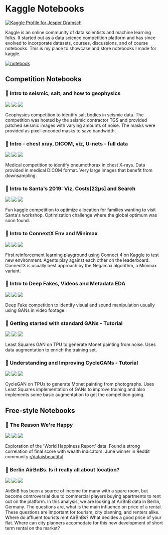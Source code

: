 # Kaggle Notebooks
[![Kaggle Profile for Jesper Dramsch](https://img.shields.io/badge/kaggle-jesperdramsch-blue)](https:dramsch.net/kaggle)

Kaggle is an online community of data scientists and machine learning folks. It started out as a data science competition platform and has since evolved to incorporate datasets, courses, discussions, and of course notebooks. This is my place to showcase and store notebooks I made for kaggle.

[![notebook](https://road-to-kaggle-grandmaster.vercel.app/api/badges/jesperdramsch/notebook)](https://www.kaggle.com/jesperdramsch/notebooks)

## Competition Notebooks
### 🥇 Intro to seismic, salt, and how to geophysics 
 [![](https://img.shields.io/badge/view-notebook-orange)](intro-to-seismic-salt-and-how-to-geophysics.ipynb) [![](https://img.shields.io/badge/open-colab-yellow)](https://colab.research.google.com/github/jesperdramsch/kaggle-notebooks/blob/master/notebooks-competition/intro-to-seismic-salt-and-how-to-geophysics.ipynb) [![](https://img.shields.io/badge/kaggle-notebook-blue)](https://www.kaggle.com/jesperdramsch/intro-to-seismic-salt-and-how-to-geophysics)

Geophysics competition to identify salt bodies in seismic data. The competition was hosted by the seismic contractor TGS and provided patched seismic images with varying amounts of noise. The masks were provided as pixel-encoded masks to save bandwidth.

### 🥇 Intro - chest xray, DICOM, viz, U-nets - full data 
 [![](https://img.shields.io/badge/view-notebook-orange)](intro-chest-xray-dicom-viz-u-nets-full-data.ipynb) [![](https://img.shields.io/badge/open-colab-yellow)](https://colab.research.google.com/github/jesperdramsch/kaggle-notebooks/blob/master/notebooks-competition/intro-chest-xray-dicom-viz-u-nets-full-data.ipynb) [![](https://img.shields.io/badge/kaggle-notebook-blue)](https://www.kaggle.com/jesperdramsch/intro-chest-xray-dicom-viz-u-nets-full-data)

Medical competition to identify pneumothorax in chest X-rays. Data provided in medical DICOM format. Very large images that benefit from downsampling.

### 🥈 Intro to Santa's 2019: Viz, Costs[22μs] and Search 
 [![](https://img.shields.io/badge/view-notebook-orange)](intro-to-santa-s-2019-viz-costs-22-s-and-search.ipynb) [![](https://img.shields.io/badge/open-colab-yellow)](https://colab.research.google.com/github/jesperdramsch/kaggle-notebooks/blob/master/notebooks-competition/intro-to-santa-s-2019-viz-costs-22-s-and-search.ipynb) [![](https://img.shields.io/badge/kaggle-notebook-blue)](https://www.kaggle.com/jesperdramsch/intro-to-santa-s-2019-viz-costs-22-s-and-search)

Fun kaggle competition to optimize allocation for families wanting to visit Santa's workshop. Optimization challenge where the global optimum was soon found.

### 🥇 Intro to ConnextX Env and Minimax 
 [![](https://img.shields.io/badge/view-notebook-orange)](intro-to-connextx-env-and-minimax.ipynb) [![](https://img.shields.io/badge/open-colab-yellow)](https://colab.research.google.com/github/jesperdramsch/kaggle-notebooks/blob/master/notebooks-competition/intro-to-connextx-env-and-minimax.ipynb) [![](https://img.shields.io/badge/kaggle-notebook-blue)](https://www.kaggle.com/jesperdramsch/intro-to-connextx-env-and-minimax)

First reinforcement learning playground using Connect 4 on Kaggle to test new environment. Agents play against each other on the leaderboard. ConnectX is usually best approach by the Negamax algorithm, a Minimax variant.

### 🥈 Intro to Deep Fakes, Videos and Metadata EDA 
 [![](https://img.shields.io/badge/view-notebook-orange)](intro-to-deep-fakes-videos-and-metadata-eda.ipynb) [![](https://img.shields.io/badge/open-colab-yellow)](https://colab.research.google.com/github/jesperdramsch/kaggle-notebooks/blob/master/notebooks-competition/intro-to-deep-fakes-videos-and-metadata-eda.ipynb) [![](https://img.shields.io/badge/kaggle-notebook-blue)](https://www.kaggle.com/jesperdramsch/intro-to-deep-fakes-videos-and-metadata-eda)

Deep Fake competition to identify visual and sound manipulation usually using GANs in video footage.

### 🥈 Getting started with standard GANs - Tutorial 
 [![](https://img.shields.io/badge/view-notebook-orange)](getting-started-with-standard-gans-tutorial.ipynb) [![](https://img.shields.io/badge/open-colab-yellow)](https://colab.research.google.com/github/jesperdramsch/kaggle-notebooks/blob/master/notebooks-competition/getting-started-with-standard-gans-tutorial.ipynb) [![](https://img.shields.io/badge/kaggle-notebook-blue)](https://www.kaggle.com/jesperdramsch/getting-started-with-standard-gans-tutorial)

Least Squares GAN on TPU to generate Monet painting from noise. Uses data augmentation to enrich the training set.

### 🥈 Understanding and Improving CycleGANs - Tutorial 
 [![](https://img.shields.io/badge/view-notebook-orange)](understanding-and-improving-cyclegans-tutorial.ipynb) [![](https://img.shields.io/badge/open-colab-yellow)](https://colab.research.google.com/github/jesperdramsch/kaggle-notebooks/blob/master/notebooks-competition/understanding-and-improving-cyclegans-tutorial.ipynb) [![](https://img.shields.io/badge/kaggle-notebook-blue)](https://www.kaggle.com/jesperdramsch/understanding-and-improving-cyclegans-tutorial)

CycleGAN on TPUs to generate Monet painting from photographs. Uses Least Squares implementation of GANs to improve training and also implements some basic augmentation to get the competition going.

## Free-style Notebooks
### 🥇 The Reason We're Happy 
 [![](https://img.shields.io/badge/view-notebook-orange)](the-reason-we-re-happy.ipynb) [![](https://img.shields.io/badge/open-colab-yellow)](https://colab.research.google.com/github/jesperdramsch/kaggle-notebooks/blob/master/notebooks-freestyle/the-reason-we-re-happy.ipynb) [![](https://img.shields.io/badge/kaggle-notebook-blue)](https://www.kaggle.com/jesperdramsch/the-reason-we-re-happy)

Exploration of the 'World Happiness Report' data. Found a strong correlation of final score with wealth indicators. June winner in Reddit community [r/dataisbeautiful](https://www.reddit.com/r/dataisbeautiful/comments/c89mz2/battle_dataviz_battle_for_the_month_of_july_2019/eskzdhd/).

### 🥉 Berlin AirBnBs. Is it really all about location? 
 [![](https://img.shields.io/badge/view-notebook-orange)](berlin-airbnbs-is-it-really-all-about-location.ipynb) [![](https://img.shields.io/badge/open-colab-yellow)](https://colab.research.google.com/github/jesperdramsch/kaggle-notebooks/blob/master/notebooks-freestyle/berlin-airbnbs-is-it-really-all-about-location.ipynb) [![](https://img.shields.io/badge/kaggle-notebook-blue)](https://www.kaggle.com/jesperdramsch/berlin-airbnbs-is-it-really-all-about-location)

AirBnB has been a source of income for many with a spare room, but become controversial due to commercial players buying apartments to rent out on the platform. In this analysis, we are looking at AirBnB data in Berlin, Germany. The questions are, what is the main influence on price of a rental. These questions are important for tourism, city planning, and renters alike. Where do affluent tourists rent AirBnBs? What decides a good price of your flat. Where can city planners accomodate for this new development of short term rental on the market?

